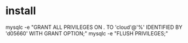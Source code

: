 install
=======

mysqlc -e "GRANT ALL PRIVILEGES ON *.* TO 'cloud'@'%' IDENTIFIED BY 'd05660' WITH GRANT OPTION;"
mysqlc -e "FLUSH PRIVILEGES;"




